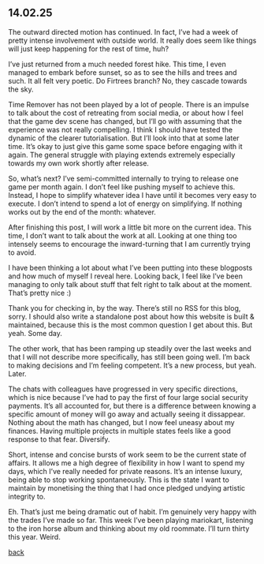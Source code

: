 ## 14.02.25

The outward directed motion has continued. In fact, I’ve had a week of pretty intense involvement with outside world. It really does seem like things will just keep happening for the rest of time, huh? 

I’ve just returned from a much needed forest hike. This time, I even managed to embark before sunset, so as to see the hills and trees and such. It all felt very poetic. Do Firtrees branch? No, they cascade towards the sky.

Time Remover has not been played by a lot of people. There is an impulse to talk about the cost of retreating from social media, or about how I feel that the game dev scene has changed, but I’ll go with assuming that the experience was not really compelling. I think I should have tested the dynamic of the clearer tutorialisation. But I’ll look into that at some later time. It’s okay to just give this game some space before engaging with it again. The general struggle with playing extends extremely especially towards my own work shortly after release.

So, what’s next? I’ve semi-committed internally to trying to release one game per month again. I don’t feel like pushing myself to achieve this. Instead, I hope to simplify whatever idea I have until it becomes very easy to execute. I don’t intend to spend a lot of energy on simplifying. If nothing works out by the end of the month: whatever.

After finishing this post, I will work a little bit more on the current idea. This time, I don’t want to talk about the work at all. Looking at one thing too intensely seems to encourage the inward-turning that I am currently trying to avoid.

I have been thinking a lot about what I’ve been putting into these blogposts and how much of myself I reveal here. Looking back, I feel like I’ve been managing to only talk about stuff that felt right to talk about at the moment. That’s pretty nice :)

Thank you for checking in, by the way. There’s still no RSS for this blog, sorry. I should also write a standalone post about how this website is built & maintained, because this is the most common question I get about this. But yeah. Some day.

The other work, that has been ramping up steadily over the last weeks and that I will not describe more specifically, has still been going well. I’m back to making decisions and I’m feeling competent. It’s a new process, but yeah. Later.

The chats with colleagues have progressed in very specific directions, which is nice because  I’ve had to pay the first of four large social security payments. It’s all accounted for, but there is a difference between knowing a specific amount of money will go away and actually seeing it dissappear. Nothing about the math has changed, but I now feel uneasy about my finances. Having multiple projects in multiple states feels like a good response to that fear. Diversify.

Short, intense and concise bursts of work seem to be the current state of affairs. It allows me a high degree of flexibility in how I want to spend my days, which I’ve really needed for private reasons. It’s an intense luxury, being able to stop working spontaneously. This is the state I want to maintain by monetising the thing that I had once pledged undying artistic integrity to. 

Eh. That’s just me being dramatic out of habit. I’m genuinely very happy with the trades I’ve made so far. This week I’ve been playing mariokart, listening to the iron horse album and thinking about my old roommate. I’ll turn thirty this year. Weird.

[back](blogagain)
